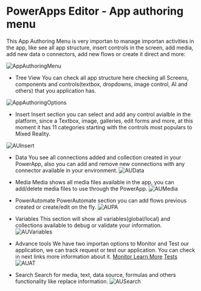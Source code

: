 # PowerApps Editor - App authoring menu

This App Authoring Menu is very importan to manage importan activities in the app, like see all app structure, insert controls in the screen, add media, add new data o connectors, add new flows or create it direct and more:

![AppAuthoringMenu](/PowerApps/assets/Topic3/PAEDetails/2024-01-11_21-15-24.png)


* Tree View
You can check all app structure here checking all Screens, components and controls(textbox, dropdowns, image control, AI and others) that you application has.

![AppAuthoringOptions](/PowerApps/assets/Topic3/PAEDetails/2024-01-11_21-27-56.png)

* Insert
Insert section you can select and add any control avialble in the platform, since a Textbox, image, galleries, edit forms and more, at this moment it has 11 categories starting with the controls most populars to Mixed Reality.

![AUInsert](/PowerApps/assets/topic3_subtopics/1/2024-01-30_21-24-11.png)

* Data
You see all connections added and collection created in your PowerApp, also you can add and remove new connections with any connector available in your environment.
![AUData](/PowerApps/assets/topic3_subtopics/1/2024-01-30_21-24-34.png)

* Media
Media shows all media files available in the app, you can add/delete media files to use through the PowerApp.
![AUMedia](/PowerApps/assets/topic3_subtopics/1/2024-01-30_21-24-49.png)

* PowerAutomate
PowerAutomate section you can add flows previous created or create/edit on the fly.
![AUPA](/PowerApps/assets/topic3_subtopics/1/2024-01-30_21-25-10.png)

* Variables
This section will show all variables(global/local) and collections available to debug or validate your information.
![AUVariables](/PowerApps/assets/topic3_subtopics/1/2024-01-30_21-27-16.png)

* Advance tools
We have two importan options to Monitor and Test our application, we can track request or test our application.
You can check in next links more information about it.
[Monitor Learn More](https://learn.microsoft.com/en-us/power-apps/maker/monitor-canvasapps)
[Tests](https://learn.microsoft.com/en-us/power-apps/maker/canvas-apps/test-studio)
![AUAT](/PowerApps/assets/topic3_subtopics/1/2024-01-30_21-27-19.png)

* Search
Search for media, text, data source, formulas and others functionality like replace information.
![AUSearch](/PowerApps/assets/topic3_subtopics/1/2024-01-30_21-27-50.png)